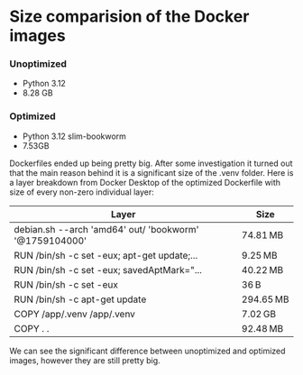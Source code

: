 # Size comparision of the Docker images

### Unoptimized

- Python 3.12
- 8.28 GB

### Optimized

- Python 3.12 slim-bookworm
- 7.53GB

Dockerfiles ended up being pretty big. After some investigation it turned out that the main reason behind it is a significant size of the .venv folder.
Here is a layer breakdown from Docker Desktop of the optimized Dockerfile with size of every non-zero individual layer:

| Layer                                                  | Size      |
| ------------------------------------------------------ | --------- |
| debian.sh --arch 'amd64' out/ 'bookworm' '@1759104000' | 74.81 MB  |
| RUN /bin/sh -c set -eux; apt-get update;...            | 9.25 MB   |
| RUN /bin/sh -c set -eux; savedAptMark="...             | 40.22 MB  |
| RUN /bin/sh -c set -eux                                | 36 B      |
| RUN /bin/sh -c apt-get update                          | 294.65 MB |
| COPY /app/.venv /app/.venv                             | 7.02 GB   |
| COPY . .                                               | 92.48 MB  |

We can see the significant difference between unoptimized and optimized images, however they are still pretty big.

